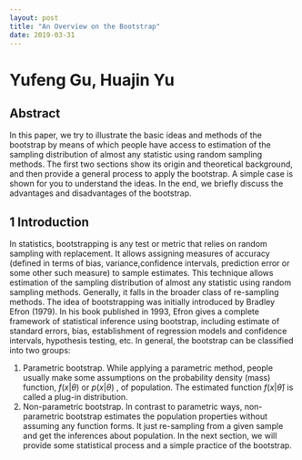 ```yaml
---
layout: post
title: "An Overview on the Bootstrap"
date: 2019-03-31
---
```

# Yufeng Gu, Huajin Yu
## Abstract
In this paper, we try to illustrate the basic ideas and methods of the bootstrap by means of which people have access to estimation of the sampling distribution of almost any statistic using random sampling methods. The first two sections show its origin and theoretical background, and then provide a general process to apply the bootstrap. A simple case is shown for you to understand the ideas. In the end, we briefly discuss the advantages and disadvantages of the bootstrap.
## 1 Introduction
In statistics, bootstrapping is any test or metric that relies on random sampling with replacement. It allows assigning measures of accuracy (defined in terms of bias, variance,confidence intervals, prediction error or some other such measure) to sample estimates. This technique allows estimation of the sampling distribution of almost any statistic using random sampling methods. Generally, it falls in the broader class of re-sampling methods.
The idea of bootstrapping was initially introduced by Bradley Efron (1979). In his book published in 1993, Efron gives a complete framework of statistical inference using bootstrap, including estimate of standard errors, bias, establishment of regression models and confidence intervals, hypothesis testing, etc.
In general, the bootstrap can be classified into two groups:
1. Parametric bootstrap. While applying a parametric method, people usually make some assumptions on the probability density (mass) function, $f(x\vert\theta)$ or $p(x\vert\theta)$ , of population. The estimated function $f(x\vert\hat{\theta})$ is called a plug-in distribution.
2. Non-parametric bootstrap. In contrast to parametric ways, non-parametric bootstrap estimates the population properties without assuming any function forms. It just re-sampling from a given sample and get the inferences about population.
In the next section, we will provide some statistical process and a simple practice of the bootstrap.
